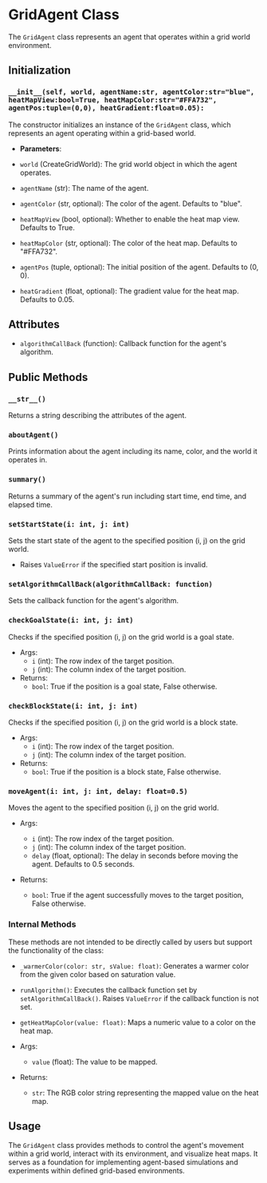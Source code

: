 # GridAgent Class

The `GridAgent` class represents an agent that operates within a grid world environment.

## Initialization

### `__init__(self, world, agentName:str, agentColor:str="blue", heatMapView:bool=True, heatMapColor:str="#FFA732", agentPos:tuple=(0,0), heatGradient:float=0.05):`

The constructor initializes an instance of the `GridAgent` class, which represents an agent operating within a grid-based world.

- **Parameters**:

- `world` (CreateGridWorld): The grid world object in which the agent operates.
- `agentName` (str): The name of the agent.
- `agentColor` (str, optional): The color of the agent. Defaults to "blue".
- `heatMapView` (bool, optional): Whether to enable the heat map view. Defaults to True.
- `heatMapColor` (str, optional): The color of the heat map. Defaults to "#FFA732".
- `agentPos` (tuple, optional): The initial position of the agent. Defaults to (0, 0).
- `heatGradient` (float, optional): The gradient value for the heat map. Defaults to 0.05.

## Attributes

- `algorithmCallBack` (function): Callback function for the agent's algorithm.

## Public Methods

### `__str__()`

Returns a string describing the attributes of the agent.

### `aboutAgent()`

Prints information about the agent including its name, color, and the world it operates in.

### `summary()`

Returns a summary of the agent's run including start time, end time, and elapsed time.

### `setStartState(i: int, j: int)`

Sets the start state of the agent to the specified position (i, j) on the grid world.

- Raises `ValueError` if the specified start position is invalid.

### `setAlgorithmCallBack(algorithmCallBack: function)`

Sets the callback function for the agent's algorithm.

### `checkGoalState(i: int, j: int)`

Checks if the specified position (i, j) on the grid world is a goal state.

- Args:
  - `i` (int): The row index of the target position.
  - `j` (int): The column index of the target position.
- Returns:
  - `bool`: True if the position is a goal state, False otherwise.

### `checkBlockState(i: int, j: int)`

Checks if the specified position (i, j) on the grid world is a block state.

- Args:
  - `i` (int): The row index of the target position.
  - `j` (int): The column index of the target position.
- Returns:
  - `bool`: True if the position is a block state, False otherwise.

### `moveAgent(i: int, j: int, delay: float=0.5)`

Moves the agent to the specified position (i, j) on the grid world.

- Args:
  - `i` (int): The row index of the target position.
  - `j` (int): The column index of the target position.
  - `delay` (float, optional): The delay in seconds before moving the agent. Defaults to 0.5 seconds.

- Returns:
  - `bool`: True if the agent successfully moves to the target position, False otherwise.

### Internal Methods

These methods are not intended to be directly called by users but support the functionality of the class:

- `_warmerColor(color: str, sValue: float)`: Generates a warmer color from the given color based on saturation value.
- `runAlgorithm()`: Executes the callback function set by `setAlgorithmCallBack()`. Raises `ValueError` if the callback function is not set.

- `getHeatMapColor(value: float)`: Maps a numeric value to a color on the heat map.
- Args:
  - `value` (float): The value to be mapped.
- Returns:
  - `str`: The RGB color string representing the mapped value on the heat map.


## Usage

The `GridAgent` class provides methods to control the agent's movement within a grid world, interact with its environment, and visualize heat maps. It serves as a foundation for implementing agent-based simulations and experiments within defined grid-based environments.
